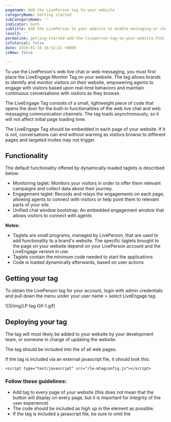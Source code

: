 ```yaml
---
pagename: Add the LivePerson tag to your website
categoryName: Getting started
subCategoryName: ''
indicator: both
subtitle: Add the LivePerson to your website to enable messaging or chat
level3: ''
permalink: getting-started-add-the-liveperson-tag-to-your-website.html
isTutorial: false
date: 2019-01-16 16:52:21 +0000
isNew: false

---
```

To use the LivePerson's web live chat or web messaging, you must first place the LiveEngage Monitor Tag on your website. The tag allows brands to identify and monitor visitors on their website, empowering agents to engage with visitors based upon real-time behaviors and maintain continuous conversations with visitors as they browse.

The LiveEngage Tag consists of a small, lightweight piece of code that opens the door for the built-in functionalities of the web live chat and web messaging communication channels. The tag loads asynchronously, so it will not affect initial page loading time.

The LiveEngage Tag should be embedded in each page of your website. If it is not, conversations can end without warning as visitors browse to different pages and targeted invites may not trigger.

## Functionality

The default functionality offered by dynamically-loaded taglets is described below:

* Monitoring taglet: Monitors your visitors in order to offer them relevant campaigns and collect data about their journey.
* Engagement taglet: Records and relays the engagements on each page, allowing agents to connect with visitors or help point them to relevant parts of your site.
* Unified chat window bootstrap: An embedded engagement window that allows visitors to connect with agents

**Notes:**

* Taglets are small programs, managed by LivePerson, that are used to add functionality to a brand's website. The specific taglets brought to the page on your website depend on your LivePerson account and the LiveEngage version in use.
* Taglets contain the minimum code needed to start the applications
* Code is loaded dynamically afterwards, based on user actions

## Getting your tag

To obtain the LivePerson tag for your account, login with admin credentials and pull down the menu under your user name > select LiveEngage tag.

![](/img/LP tag Gif-1.gif)

## Deploying your tag

The tag will most likely be added to your website by your development team, or someone in charge of updating the website.

The tag should be included into the <head> of all web pages.

If the tag is included via an external javascript file, it should look this: 

`<script type="text/javascript" src="/le-mtagconfig.js"></script>`

### Follow these guidelines:

* Add tag to every page of your website (this does not mean that the button will display on every page, but it is important for integrity of the user experience)
* The code should be included as high up in the <head> element as possible.
* If the tag is included a javascript file, be sure to omit the <script> tag and <!-- HTML comments -->
* For mobile compatibility, ensure that the <head> of your web pages includes the following meta tag: <meta name="viewport" content="width=device-width, initial-scale=1.0,minimum-scale=1.0, maximum-scale=1.0, user-scalable=no"/>
  * The minimum tag required is the following: <meta name="viewport" content="width=device-width>

## Using the LivePerson Tag with a tag management system

Tag management systems are incorporated to make smart decisions about when to fire each tag, for example on a visitor’s first visit, or when a specific page is visited. Generally, fewer tags means less load time, and therefore a reduction in the chances of an error. Typically today, all tags are fired asynchronously, removing a large part of site load time.

{: .notice}  
Using a tag management system can cause a delay in loading of engagements if the LivePerson Tag is loaded after many other tags. To reduce load time, we recommend placing the LiveEngage Tag as high up in the loading sequence as possible.

Fore more technical details on the tag, visit the [developers community](https://developers.liveperson.com/le-tag-overview.html).